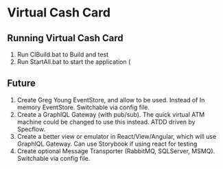 # Virtual Cash Card



## Running Virtual Cash Card

1. Run CIBuild.bat to Build and test 
2. Run StartAll.bat to start the application (


## Future

1. Create Greg Young EventStore, and allow to be used. Instead of In memory EventStore. Switchable via config file.
2. Create a GraphlQL Gateway (with pub/sub). The quick virtual ATM machine could be changed to use this instead. ATDD driven by Specflow.
3. Create a better view or emulator in React/View/Angular, which will use GraphlQL Gateway. Can use Storybook if using react for testing
4. Create optional Message Transporter (RabbitMQ, SQLServer, MSMQ). Switchable via config file.